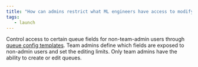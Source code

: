 ```yaml
---
title: "How can admins restrict what ML engineers have access to modify? For example, changing an image tag may be fine but other job settings may not be."
tags:
   - launch
---
```

Control access to certain queue fields for non-team-admin users through [queue config templates](../guides/launch/setup-queue-advanced.md). Team admins define which fields are exposed to non-admin users and set the editing limits. Only team admins have the ability to create or edit queues.
